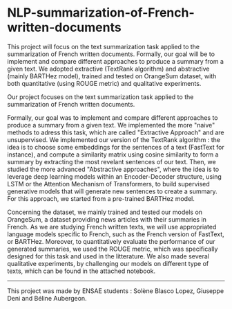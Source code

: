 # NLP-summarization-of-French-written-documents

This project will focus on the text summarization task applied to the summarization of French written documents. Formally, our goal will be to implement and compare different approaches to produce a summary from a given text. We adopted extractive (TextRank algorithm) and abstractive (mainly BARTHez model), trained and tested on OrangeSum dataset, with both quantitative (using ROUGE metric) and qualitative experiments.


Our project focuses on the text summarization task applied to the summarization of French written documents.

Formally, our goal was to implement and compare different approaches to produce a summary from a given text. We implemented the more "naive" methods to adress this task, which are called "Extractive Approach" and are unsupervised. We implemented our version of the TextRank algorithm : the idea is to choose some embeddings for the sentences of a text (FastText for instance), and compute a similarity matrix using cosine similarity to form a summary by extracting the most revelant sentences of our text. Then, we studied the more advanced "Abstractive approaches", where the idea is to leverage deep learning models within an Encoder-Decoder structure, using LSTM or the Attention Mechanism of Transformers, to build supervised generative models that will generate new sentences to create a summary. For this approach, we started from a pre-trained BARTHez model.

Concerning the dataset, we mainly trained and tested our models on OrangeSum, a dataset providing news articles with their summaries in French. As we are studying French written texts, we will use appropriated language models specific to French, such as the French version of FastText, or BARTHez. Moreover, to quantitatively evaluate the performance of our generated summaries, we used the ROUGE metric, which was specifically designed for this task and used in the litterature. We also made several qualitative experiments, by challenging our models on different type of texts, which can be found in the attached notebook.

---

This project was made by ENSAE students : Solène Blasco Lopez, Giuseppe Deni and Béline Aubergeon.
